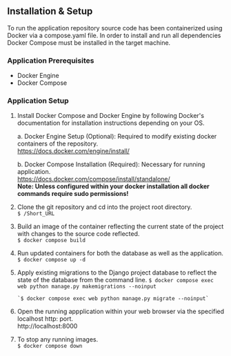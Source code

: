 ## Installation & Setup
To run the application repository source code has been containerized using Docker via a compose.yaml file. In order to install and run all dependencies Docker Compose must be installed in the target machine.

### Application Prerequisites 
- Docker Engine
- Docker Compose

### Application Setup
1. Install Docker Compose and Docker Engine by following Docker's documentation for installation instructions depending on your OS.
   
   a. Docker Engine Setup (Optional): Required to modify existing docker containers of the repository.  
   https://docs.docker.com/engine/install/

   b. Docker Compose Installation (Required): Necessary for running application.    
   https://docs.docker.com/compose/install/standalone/  
   **Note: Unless configured within your docker installation all docker commands require sudo permissions!**

3. Clone the git repository and cd into the project root directory.  
    `$ /Short_URL`

5. Build an image of the container reflecting the current state of the project with changes to the source code reflected.  
        `$ docker compose build`

6. Run updated containers for both the database as well as the application.  
       `$ docker compose up -d`
   
7. Apply existing migrations to the Django project database to reflect the state of the database from the command line.
       `$ docker compose exec web python manage.py makemigrations --noinput`

       `$ docker compose exec web python manage.py migrate --noinput`
   
9. Open the running appplication within your web browser via the specified localhost http: port.  
        http://localhost:8000
   
11. To stop any running images.  
        `$ docker compose down`